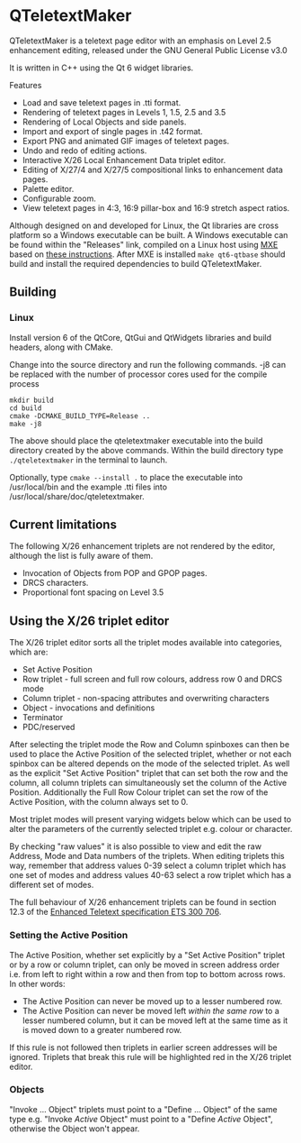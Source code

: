 # QTeletextMaker
QTeletextMaker is a teletext page editor with an emphasis on Level 2.5 enhancement editing, released under the GNU General Public License v3.0

It is written in C++ using the Qt 6 widget libraries.

Features
- Load and save teletext pages in .tti format.
- Rendering of teletext pages in Levels 1, 1.5, 2.5 and 3.5
- Rendering of Local Objects and side panels.
- Import and export of single pages in .t42 format.
- Export PNG and animated GIF images of teletext pages.
- Undo and redo of editing actions.
- Interactive X/26 Local Enhancement Data triplet editor.
- Editing of X/27/4 and X/27/5 compositional links to enhancement data pages.
- Palette editor.
- Configurable zoom.
- View teletext pages in 4:3, 16:9 pillar-box and 16:9 stretch aspect ratios.

Although designed on and developed for Linux, the Qt libraries are cross platform so a Windows executable can be built. A Windows executable can be found within the "Releases" link, compiled on a Linux host using [MXE](https://github.com/mxe/mxe) based on [these instructions](https://web.archive.org/web/20230606021352/https://blog.8bitbuddhism.com/2018/08/22/cross-compiling-windows-applications-with-mxe/). After MXE is installed `make qt6-qtbase` should build and install the required dependencies to build QTeletextMaker.

## Building
### Linux
Install version 6 of the QtCore, QtGui and QtWidgets libraries and build headers, along with CMake.

Change into the source directory and run the following commands. -j8 can be replaced with the number of processor cores used for the compile process
```
mkdir build
cd build
cmake -DCMAKE_BUILD_TYPE=Release ..
make -j8
```

The above should place the qteletextmaker executable into the build directory created by the above commands. Within the build directory type `./qteletextmaker` in the terminal to launch.

Optionally, type `cmake --install .` to place the executable into /usr/local/bin and the example .tti files into /usr/local/share/doc/qteletextmaker.

## Current limitations
The following X/26 enhancement triplets are not rendered by the editor, although the list is fully aware of them.
- Invocation of Objects from POP and GPOP pages.
- DRCS characters.
- Proportional font spacing on Level 3.5

## Using the X/26 triplet editor
The X/26 triplet editor sorts all the triplet modes available into categories, which are:
- Set Active Position
- Row triplet - full screen and full row colours, address row 0 and DRCS mode
- Column triplet - non-spacing attributes and overwriting characters
- Object - invocations and definitions
- Terminator
- PDC/reserved

After selecting the triplet mode the Row and Column spinboxes can then be used to place the Active Position of the selected triplet, whether or not each spinbox can be altered depends on the mode of the selected triplet. As well as the explicit "Set Active Position" triplet that can set both the row and the column, all column triplets can simultaneously set the column of the Active Position. Additionally the Full Row Colour triplet can set the row of the Active Position, with the column always set to 0.

Most triplet modes will present varying widgets below which can be used to alter the parameters of the currently selected triplet e.g. colour or character.

By checking "raw values" it is also possible to view and edit the raw Address, Mode and Data numbers of the triplets. When editing triplets this way, remember that address values 0-39 select a column triplet which has one set of modes and address values 40-63 select a row triplet which has a different set of modes.

The full behaviour of X/26 enhancement triplets can be found in section 12.3 of the [Enhanced Teletext specification ETS 300 706](https://www.etsi.org/deliver/etsi_en/300700_300799/300706/01.02.01_60/en_300706v010201p.pdf).

### Setting the Active Position
The Active Position, whether set explicitly by a "Set Active Position" triplet or by a row or column triplet, can only be moved in screen address order i.e. from left to right within a row and then from top to bottom across rows. In other words:
- The Active Position can never be moved up to a lesser numbered row.
- The Active Position can never be moved left *within the same row* to a lesser numbered column, but it can be moved left at the same time as it is moved down to a greater numbered row.

If this rule is not followed then triplets in earlier screen addresses will be ignored. Triplets that break this rule will be highlighted red in the X/26 triplet editor.

### Objects
"Invoke ... Object" triplets must point to a "Define ... Object" of the same type e.g. "Invoke *Active* Object" must point to a "Define *Active* Object", otherwise the Object won't appear.

